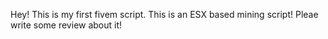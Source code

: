 Hey! This is my first fivem script. This is an ESX based mining script! Pleae write some review about it!
